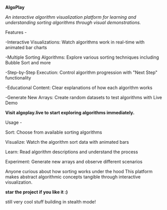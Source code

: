 **AlgoPlay**

*An interactive algorithm visualization platform for learning and understanding sorting algorithms through visual demonstrations.*

Features -

-Interactive Visualizations: Watch algorithms work in real-time with animated bar charts

-Multiple Sorting Algorithms: Explore various sorting techniques including Bubble Sort and more

-Step-by-Step Execution: Control algorithm progression with "Next Step" functionality

-Educational Content: Clear explanations of how each algorithm works

-Generate New Arrays: Create random datasets to test algorithms with
Live Demo

**Visit algoplay.live to start exploring algorithms immediately.**

Usage -

Sort: Choose from available sorting algorithms

Visualize: Watch the algorithm sort data with animated bars

Learn: Read algorithm descriptions and understand the process

Experiment: Generate new arrays and observe different scenarios

Anyone curious about how sorting works under the hood
This platform makes abstract algorithmic concepts tangible through interactive visualization.

**star the project if you like it :)**

still very cool stuff building in stealth mode!


